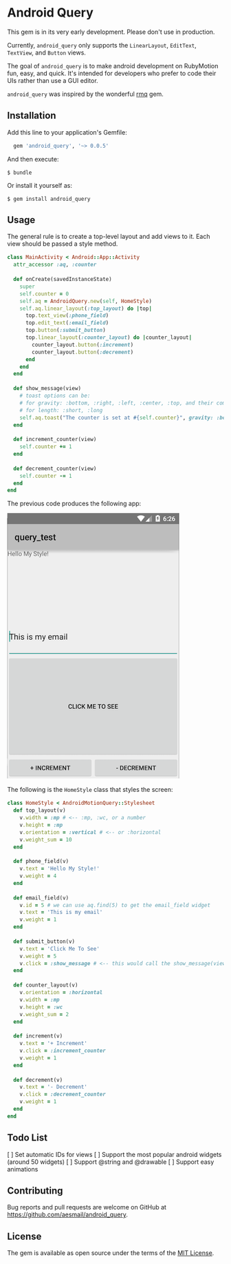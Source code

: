 # Android Query

This gem is in its very early development. Please don't use in production.

Currently, `android_query` only supports the `LinearLayout`, `EditText`, `TextView`, and `Button` views.

The goal of `android_query` is to make android development on RubyMotion fun, easy, and quick.
It's intended for developers who prefer to code their UIs rather than use a GUI editor.

`android_query` was inspired by the wonderful [rmq](http://github.com/infinitered/rmq/) gem.

## Installation


Add this line to your application's Gemfile:

```ruby
  gem 'android_query', '~> 0.0.5'
```

And then execute:

    $ bundle

Or install it yourself as:

    $ gem install android_query

## Usage

The general rule is to create a top-level layout and add views to it.
Each view should be passed a style method.

```ruby
class MainActivity < Android::App::Activity
  attr_accessor :aq, :counter
  
  def onCreate(savedInstanceState)
    super
    self.counter = 0
    self.aq = AndroidQuery.new(self, HomeStyle)
    self.aq.linear_layout(:top_layout) do |top|
      top.text_view(:phone_field)
      top.edit_text(:email_field)
      top.button(:submit_button)
      top.linear_layout(:counter_layout) do |counter_layout|
        counter_layout.button(:increment)
        counter_layout.button(:decrement)
      end
    end
  end
  
  def show_message(view)
    # toast options can be:
    # for gravity: :bottom, :right, :left, :center, :top, and their combinations
    # for length: :short, :long
    self.aq.toast("The counter is set at #{self.counter}", gravity: :bottom_right, length: :short)
  end
  
  def increment_counter(view)
    self.counter += 1
  end
  
  def decrement_counter(view)
    self.counter -= 1
  end
end
```

The previous code produces the following app:

![Sample Screenshot](screenshot.png)


The following is the `HomeStyle` class that styles the screen:
```ruby
class HomeStyle < AndroidMotionQuery::Stylesheet
  def top_layout(v)
    v.width = :mp # <-- :mp, :wc, or a number
    v.height = :mp
    v.orientation = :vertical # <-- or :horizontal
    v.weight_sum = 10
  end
  
  def phone_field(v)
    v.text = 'Hello My Style!'
    v.weight = 4
  end
  
  def email_field(v)
    v.id = 5 # we can use aq.find(5) to get the email_field widget
    v.text = 'This is my email'
    v.weight = 1
  end
  
  def submit_button(v)
    v.text = 'Click Me To See'
    v.weight = 5
    v.click = :show_message # <-- this would call the show_message(view) method on the activity
  end
  
  def counter_layout(v)
    v.orientation = :horizontal
    v.width = :mp 
    v.height = :wc
    v.weight_sum = 2
  end
  
  def increment(v)
    v.text = '+ Increment'
    v.click = :increment_counter
    v.weight = 1
  end
  
  def decrement(v)
    v.text = '- Decrement'
    v.click = :decrement_counter
    v.weight = 1
  end
end
```

## Todo List
[ ] Set automatic IDs for views
[ ] Support the most popular android widgets (around 50 widgets)
[ ] Support @string and @drawable
[ ] Support easy animations

## Contributing

Bug reports and pull requests are welcome on GitHub at https://github.com/aesmail/android_query.

## License

The gem is available as open source under the terms of the [MIT License](http://opensource.org/licenses/MIT).
